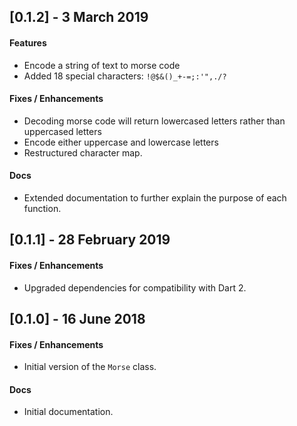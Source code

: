 ## [0.1.2] - 3 March 2019

#### Features

- Encode a string of text to morse code
- Added 18 special characters: `!@$&()_+-=;:'",./?`

#### Fixes / Enhancements

- Decoding morse code will return lowercased letters rather than uppercased letters
- Encode either uppercase and lowercase letters
- Restructured character map.

#### Docs

- Extended documentation to further explain the purpose of each function.

## [0.1.1] - 28 February 2019

#### Fixes / Enhancements

- Upgraded dependencies for compatibility with Dart 2.

## [0.1.0] - 16 June 2018

#### Fixes / Enhancements

- Initial version of the `Morse` class.

#### Docs

- Initial documentation.
